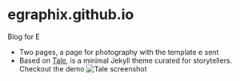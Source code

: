 # egraphix.github.io

Blog for E 

- Two pages, a page for photography with the template e sent
- Based on [Tale](https://chesterhow.github.io/tale/), is a minimal Jekyll theme curated for storytellers. Checkout the demo ![Tale screenshot](http://i.imgur.com/pXZrtmo.png)



